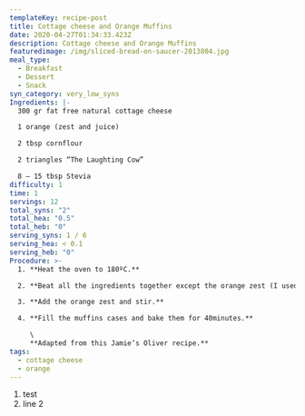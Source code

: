 ```yaml
---
templateKey: recipe-post
title: Cottage cheese and Orange Muffins
date: 2020-04-27T01:34:33.423Z
description: Cottage cheese and Orange Muffins
featuredimage: /img/sliced-bread-on-saucer-2013804.jpg
meal_type:
  - Breakfast
  - Dessert
  - Snack
syn_category: very_low_syns
Ingredients: |-
  300 gr fat free natural cottage cheese

  1 orange (zest and juice)

  2 tbsp cornflour

  2 triangles “The Laughting Cow”

  8 — 15 tbsp Stevia
difficulty: 1
time: 1
servings: 12
total_syns: "2"
total_hea: "0.5"
total_heb: "0"
serving_syns: 1 / 6
serving_hea: < 0.1
serving_heb: "0"
Procedure: >-
  1. **Heat the oven to 180ºC.**

  2. **Beat all the ingredients together except the orange zest (I used a liquidifier). I recommend to use the 8tbsp of stevia first and then adjust it to your own preference.**

  3. **Add the orange zest and stir.**

  4. **Fill the muffins cases and bake them for 40minutes.**

     \
     **Adapted from this Jamie’s Oliver recipe.**
tags:
  - cottage cheese
  - orange
---
```

1. test
2. line 2